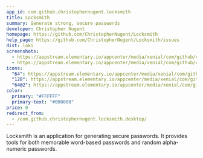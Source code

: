```yaml
---
app_id: com.github.christophernugent.locksmith
title: Locksmith
summary: Generate strong, secure passwords
developer: Christopher Nugent
homepage: https://github.com/ChristopherNugent/Locksmith
help_page: https://github.com/ChristopherNugent/Locksmith/issues
dist: loki
screenshots:
  - https://appstream.elementary.io/appcenter/media/xenial/com/github/christophernugent.locksmith/33F1016AC052C5A0AAF4EAC9B4C7D9E7/screenshots/image-1_orig.png
  - https://appstream.elementary.io/appcenter/media/xenial/com/github/christophernugent.locksmith/33F1016AC052C5A0AAF4EAC9B4C7D9E7/screenshots/image-2_orig.png
icons:
  "64": https://appstream.elementary.io/appcenter/media/xenial/com/github/christophernugent.locksmith/33F1016AC052C5A0AAF4EAC9B4C7D9E7/icons/64x64/com.github.christophernugent.locksmith_com.github.christophernugent.locksmith.png
  "128": https://appstream.elementary.io/appcenter/media/xenial/com/github/christophernugent.locksmith/33F1016AC052C5A0AAF4EAC9B4C7D9E7/icons/128x128/com.github.christophernugent.locksmith_com.github.christophernugent.locksmith.png
  "64@2": https://appstream.elementary.io/appcenter/media/xenial/com/github/christophernugent.locksmith/33F1016AC052C5A0AAF4EAC9B4C7D9E7/icons/64x64@2/com.github.christophernugent.locksmith_com.github.christophernugent.locksmith.png
color:
  primary: "#FFFFFF"
  primary-text: "#000000"
price: 0
redirect_from:
  - /com.github.christophernugent.locksmith.desktop/
---
```


<p>Locksmith is an application for generating secure passwords. It
           provides tools for both memorable word-based passwords and random
           alpha-numeric passwords.</p>